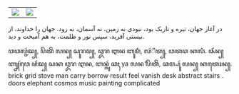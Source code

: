 <table>
  <tr>
    <td><img src="https://github-readme-streak-stats.herokuapp.com/?user=Myrlyon&theme=gruvbox&hide_border=true"></td>
    <td><img src="https://github-readme-stats.vercel.app/api/top-langs/?username=Myrlyon&theme=gruvbox&hide_border=true&include_all_commits=true&count_private=true&layout=compact"></td>
  </tr>
</table>
در آغاز جهان، تیره و تاریک بود،
نبودی نه زمین، نه آسمان، نه رود.
جهان را خداوند، از نیستی آفرید،
سپس نور و ظلمت، به هم آمیخت و دید.

ꦮꦮꦭ꧀ꦗꦂꦢ꧀, ꦥꦼꦠꦼꦁ ꦭꦤ꧀ ꦱꦸꦫꦩ꧀,
ꦎꦫ ꦆꦤ ꦧꦸꦩꦶ, ꦭꦂ꦳ꦶꦠ꧀, ꦮꦠꦮ ꦏꦭꦶ.
ꦦꦂꦂꦂꦤ꧀ ꦚ꧀ꦚꦂꦮꦺ ꦗꦂꦂꦢ꧀ ꦱꦏ ꦎꦫ ꦆꦤ,
ꦧꦤ꧀ꦗꦸꦂ ꦕꦃ ya ꦭꦤް ꦥꦼꦠꦼꦁ, ꦕꦩ꧀ꦥꦸꦂ ꦭꦤ꧀ ꦏꦠꦺꦴꦤ꧀. brick grid stove man carry borrow result feel vanish desk abstract stairs . doors elephant cosmos music painting complicated
